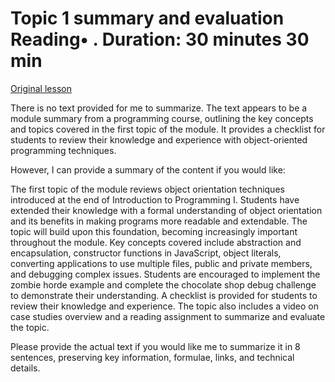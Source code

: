 # Topic 1 summary and evaluation Reading• . Duration: 30 minutes 30 min

[Original lesson](https://www.coursera.org/learn/uol-introduction-to-programming-2/supplement/wTpMp/topic-1-summary-and-evaluation)

There is no text provided for me to summarize. The text appears to be a module summary from a programming course, outlining the key concepts and topics covered in the first topic of the module. It provides a checklist for students to review their knowledge and experience with object-oriented programming techniques.

However, I can provide a summary of the content if you would like:

The first topic of the module reviews object orientation techniques introduced at the end of Introduction to Programming I. Students have extended their knowledge with a formal understanding of object orientation and its benefits in making programs more readable and extendable. The topic will build upon this foundation, becoming increasingly important throughout the module. Key concepts covered include abstraction and encapsulation, constructor functions in JavaScript, object literals, converting applications to use multiple files, public and private members, and debugging complex issues. Students are encouraged to implement the zombie horde example and complete the chocolate shop debug challenge to demonstrate their understanding. A checklist is provided for students to review their knowledge and experience. The topic also includes a video on case studies overview and a reading assignment to summarize and evaluate the topic.

Please provide the actual text if you would like me to summarize it in 8 sentences, preserving key information, formulae, links, and technical details.


